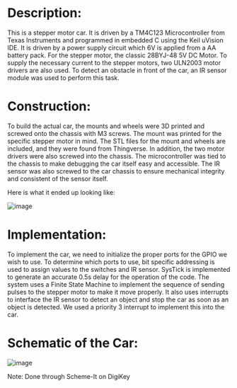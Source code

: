 # Description:

This is a stepper motor car. It is driven by a TM4C123 Microcontroller from Texas Instruments and programmed in embedded C using the Keil uVision IDE. It is driven by a power supply circuit which 6V is applied from a AA battery pack. For the stepper motor, the classic 28BYJ-48 5V DC Motor. To supply the necessary current to the stepper motors, two ULN2003 motor drivers are also used. To detect an obstacle in front of the car, an IR sensor module was used to perform this task.

# Construction:

To build the actual car, the mounts and wheels were 3D printed and screwed onto the chassis with M3 screws. The mount was printed for the specific stepper motor in mind. The STL files for the mount and wheels are included, and they were found from Thingverse. In addition, the two motor drivers were also screwed into the chassis. The microcontroller was tied to the chassis to make debugging the car itself easy and accessible. The IR sensor was also screwed to the car chassis to ensure mechanical integrity and consistent of the sensor itself. 

Here is what it ended up looking like:

![image](https://github.com/NolanN289/Stepper-Motor-Car/assets/174823448/82944515-3e86-4a00-a6b6-4046cfe8c99a)

# Implementation:

To implement the car, we need to initialize the proper ports for the GPIO we wish to use. To determine which ports to use, bit specific addressing is used to assign values to the switches and IR sensor. SysTick is implemented to generate an accurate 0.5s delay for the operation of the code. The system uses a Finite State Machine to implement the sequence of sending pulses to the stepper motor to make it move properly. It also uses interrupts to interface the IR sensor to detect an object and stop the car as soon as an object is detected. We used a priority 3 interrupt to implement this into the car.

# Schematic of the Car:

![image](https://github.com/NolanN289/Stepper-Motor-Car/assets/174823448/ea007aeb-f51e-422a-aea3-e8baec74a5eb)

Note: Done through Scheme-It on DigiKey
